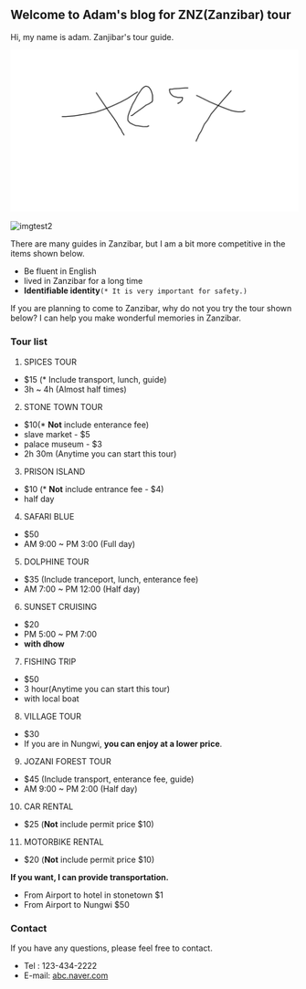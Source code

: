 ## Welcome to Adam's blog for ZNZ(Zanzibar) tour

Hi, my name is adam. Zanjibar's tour guide.

![imgtest](./img/test1.png)

![imgtest2](https://encrypted-tbn0.gstatic.com/images?q=tbn:ANd9GcTcvHwA2uIAShK0lxmq-qkF2J4u77L2ld6pDkvRaODYjhGkL8SB)

There are many guides in Zanzibar, but I am a bit more competitive in the items shown below.

- Be fluent in English
- lived in Zanzibar for a long time
- **Identifiable identity**`(* It is very important for safety.)`

If you are planning to come to Zanzibar, why do not you try the tour shown below?
I can help you make wonderful memories in Zanzibar.

### Tour list

1. SPICES TOUR
 - $15 (* Include transport, lunch, guide)
 - 3h ~ 4h (Almost half times)

2. STONE TOWN TOUR
 - $10(* **Not** include enterance fee)
  - slave market - $5
  - palace museum - $3
 - 2h 30m (Anytime you can start this tour)

3. PRISON ISLAND
 - $10 (* **Not** include entrance fee - $4)
 - half day

4. SAFARI BLUE
 - $50
 - AM 9:00 ~ PM 3:00 (Full day)

5. DOLPHINE TOUR
 - $35 (Include tranceport, lunch, enterance fee)
 - AM 7:00 ~ PM 12:00 (Half day)

6. SUNSET CRUISING
 - $20
 - PM 5:00 ~ PM 7:00
 - **with dhow**

7. FISHING TRIP
 - $50
 - 3 hour(Anytime you can start this tour)
 - with local boat
 
8. VILLAGE TOUR
 - $30
 - If you are in Nungwi, **you can enjoy at a lower price**.

9. JOZANI FOREST TOUR
 - $45 (Include transport, enterance fee, guide)
 - AM 9:00 ~ PM 2:00 (Half day)

10. CAR RENTAL
 - $25 (**Not** include permit price $10)
 
11. MOTORBIKE RENTAL
 - $20 (**Not** include permit price $10)
 
**If you want, I can provide transportation.**
 - From Airport to hotel in stonetown $1
 - From Airport to Nungwi $50

### Contact

If you have any questions, please feel free to contact.

 - Tel : 123-434-2222
 - E-mail: [abc.naver.com](abc.naver.com)
